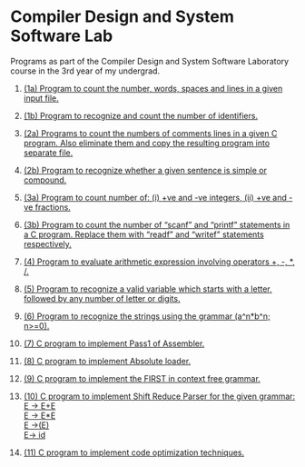 # Compiler Design and System Software Lab
Programs as part of the Compiler Design and System Software Laboratory course in the 3rd year of my undergrad.

1. [(1a) Program to count the number, words, spaces and lines in a given input file.](1a)

2. [(1b) Program to recognize and count the number of identifiers.](1b)

3. [(2a) Programs to count the numbers of comments lines in a given C program. Also 
eliminate them and copy the resulting program into separate file.](2a)

4. [(2b) Program to recognize whether a given sentence is simple or compound.](2b)

5. [(3a) Program to count number of: (i) +ve and -ve integers, (ii) +ve and -ve fractions.](3a) 

7. [(3b) Program to count the number of “scanf” and “printf” statements in a C program. 
Replace them with “readf” and “writef” statements respectively.](3b)

8. [(4) Program to evaluate arithmetic expression involving operators +, -, *, /.](4)

9. [(5) Program to recognize a valid variable which starts with a letter, followed by any 
number of letter or digits.](5)

10. [(6) Program to recognize the strings using the grammar (a^n*b^n; n>=0).](6)

11. [(7) C program to implement Pass1 of Assembler.](7)

12. [(8) C program to implement Absolute loader.](8)

13. [(9) C program to implement the FIRST in context free grammar.](9)

14. [(10) C program to implement Shift Reduce Parser for the given grammar:                          
 E → E+E                 
E → E*E                                                                                              
                                                                                             E →(E)  
                                                                                            E→ id](10)

15. [(11) C program to implement code optimization techniques.](11)
